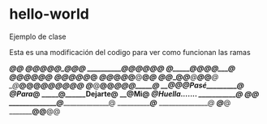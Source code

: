 # hello-world
Ejemplo de clase

Esta es una modificación del codigo para ver como funcionan las ramas


______________________@____@
____________@@@_____@_____@________@@@
__________@_____@____@_____@______@____@
__________@_____@____@_____@_____@_____@
___________@_____@___@_____@____@_____@
___________@_____@___@______@___@____@
___@@_____@_____@___@______@__@____@
__@___@____@_____@__@______@_@_____@
_@_____@____@______@_@______@______@______@@@
__@_____@____@______@________________@_@@_____@
__@_______@_@___________Pasé____________________@
____@_________________Para______________________@
_____@____________________Dejarte______________@
________@______________Mi____________________@
__________@_____________Huella....... ___________@
____________@____________________________@
______________@_________________________@
_______________@_____ ________________@
_________________@__________________@
___________________@@____________@@ 


